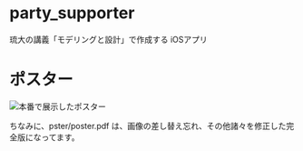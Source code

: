 # party_supporter
琉大の講義「モデリングと設計」で作成する iOSアプリ


# ポスター

![本番で展示したポスター](https://github.com/M-82s7503/party_supporter/blob/develop/poster/poster.png)



ちなみに、pster/poster.pdf は、画像の差し替え忘れ、その他諸々を修正した完全版になってます。
